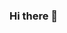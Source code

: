 ### Hi there 👋

<!--
**wbreiler/wbreiler** is a ✨ _special_ ✨ repository because its `README.md` (this file) appears on your GitHub profile.

Here are some ideas to get you started: --!>

<!-- - 🔭 I’m currently working on ...
- 🌱 I’m currently learning ...
- 📫 How to reach me: ...
- 😄 Pronouns: He/they
- ⚡ Fun fact: ... -->
